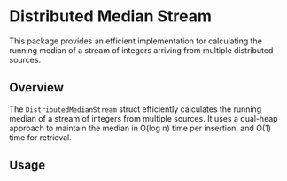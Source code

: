 # Distributed Median Stream

This package provides an efficient implementation for calculating the running median of a stream of integers arriving from multiple distributed sources.

## Overview

The `DistributedMedianStream` struct efficiently calculates the running median of a stream of integers from multiple sources. It uses a dual-heap approach to maintain the median in O(log n) time per insertion, and O(1) time for retrieval.

## Usage
